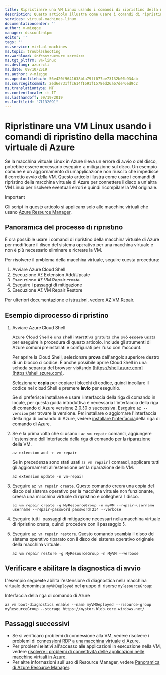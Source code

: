 ```yaml
---
title: Ripristinare una VM Linux usando i comandi di ripristino della macchina virtuale di Azure | Microsoft Docs
description: Questo articolo illustra come usare i comandi di ripristino della macchina virtuale di Azure per connettere il disco a un'altra VM Linux per risolvere eventuali errori e quindi ricompilare la VM originale.
services: virtual-machines-linux
documentationcenter: ''
author: v-miegge
manager: dcscontentpm
editor: ''
tags: ''
ms.service: virtual-machines
ms.topic: troubleshooting
ms.workload: infrastructure-services
ms.tgt_pltfrm: vm-linux
ms.devlang: azurecli
ms.date: 09/10/2019
ms.author: v-miegge
ms.openlocfilehash: 56e420f9641638bfa79ff077be73132b00b934ab
ms.sourcegitcommit: 2ed6e731ffc614f1691f1578ed26a67de46ed9c2
ms.translationtype: MT
ms.contentlocale: it-IT
ms.lasthandoff: 09/19/2019
ms.locfileid: "71132091"
---
```

# <a name="repair-a-linux-vm-by-using-the-azure-virtual-machine-repair-commands"></a>Ripristinare una VM Linux usando i comandi di ripristino della macchina virtuale di Azure

Se la macchina virtuale Linux in Azure rileva un errore di avvio o del disco, potrebbe essere necessario eseguire la mitigazione sul disco. Un esempio comune è un aggiornamento di un'applicazione non riuscito che impedisce il corretto avvio della VM. Questo articolo illustra come usare i comandi di ripristino della macchina virtuale di Azure per connettere il disco a un'altra VM Linux per risolvere eventuali errori e quindi ricompilare la VM originale.

> [!IMPORTANT]
> Gli script in questo articolo si applicano solo alle macchine virtuali che usano [Azure Resource Manager](https://docs.microsoft.com/azure/azure-resource-manager/resource-group-overview).

## <a name="repair-process-overview"></a>Panoramica del processo di ripristino

È ora possibile usare i comandi di ripristino della macchina virtuale di Azure per modificare il disco del sistema operativo per una macchina virtuale e non è più necessario eliminare e ricreare la VM.

Per risolvere il problema della macchina virtuale, seguire questa procedura:

1. Avviare Azure Cloud Shell
2. Esecuzione AZ Extension Add/Update
3. Esecuzione AZ VM Repair create
4. Eseguire i passaggi di mitigazione
5. Esecuzione AZ VM Repair Restore

Per ulteriori documentazione e istruzioni, vedere [AZ VM Repair](https://docs.microsoft.com/cli/azure/ext/vm-repair/vm/repair).

## <a name="repair-process-example"></a>Esempio di processo di ripristino

1. Avviare Azure Cloud Shell

   Azure Cloud Shell è una shell interattiva gratuita che può essere usata per eseguire la procedura di questo articolo. Include gli strumenti di Azure comuni preinstallati e configurati per l'uso con l'account.

   Per aprire la Cloud Shell, selezionare **prova** dall'angolo superiore destro di un blocco di codice. È anche possibile aprire Cloud Shell in una scheda separata del browser visitando [https://shell.azure.com](https://shell.azure.com).

   Selezionare **copia** per copiare i blocchi di codice, quindi incollare il codice nel cloud Shell e premere **invio** per eseguirlo.

   Se si preferisce installare e usare l'interfaccia della riga di comando in locale, per questa guida introduttiva è necessaria l'interfaccia della riga di comando di Azure versione 2.0.30 o successiva. Eseguire ``az --version`` per trovare la versione. Per installare o aggiornare l'interfaccia della riga di comando di Azure, vedere [installare l'interfaccia](https://docs.microsoft.com/cli/azure/install-azure-cli)della riga di comando di Azure.

2. Se è la prima volta che si usano i `az vm repair` comandi, aggiungere l'estensione dell'interfaccia della riga di comando per la riparazione della VM.

   ```azurecli-interactive
   az extension add -n vm-repair
   ```

   Se in precedenza sono stati usati `az vm repair` i comandi, applicare tutti gli aggiornamenti all'estensione per la riparazione della VM.

   ```azurecli-interactive
   az extension update -n vm-repair
   ```

3. Eseguire `az vm repair create`. Questo comando creerà una copia del disco del sistema operativo per la macchina virtuale non funzionante, creerà una macchina virtuale di ripristino e collegherà il disco.

   ```azurecli-interactive
   az vm repair create -g MyResourceGroup -n myVM --repair-username username --repair-password password!234 --verbose
   ```

4. Eseguire tutti i passaggi di mitigazione necessari nella macchina virtuale di ripristino creata, quindi procedere con il passaggio 5.

5. Eseguire `az vm repair restore`. Questo comando scambia il disco del sistema operativo riparato con il disco del sistema operativo originale della macchina virtuale.

   ```azurecli-interactive
   az vm repair restore -g MyResourceGroup -n MyVM --verbose
   ```

## <a name="verify-and-enable-boot-diagnostics"></a>Verificare e abilitare la diagnostica di avvio

L'esempio seguente abilita l'estensione di diagnostica nella macchina virtuale denominata ``myVMDeployed`` nel gruppo di risorse ``myResourceGroup``:

Interfaccia della riga di comando di Azure

```azurecli-interactive
az vm boot-diagnostics enable --name myVMDeployed --resource-group myResourceGroup --storage https://mystor.blob.core.windows.net/
```

## <a name="next-steps"></a>Passaggi successivi

* Se si verificano problemi di connessione alla VM, vedere risolvere i problemi di [connessioni RDP a una macchina virtuale di Azure](https://docs.microsoft.com/azure/virtual-machines/troubleshooting/troubleshoot-rdp-connection).
* Per problemi relativi all'accesso alle applicazioni in esecuzione nella VM, vedere [risolvere i problemi di connettività delle applicazioni nelle macchine virtuali in Azure](https://docs.microsoft.com/azure/virtual-machines/troubleshooting/troubleshoot-app-connection).
* Per altre informazioni sull'uso di Resource Manager, vedere [Panoramica di Azure Resource Manager](https://docs.microsoft.com/azure/azure-resource-manager/resource-group-overview).
